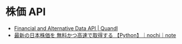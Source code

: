 # 株価 API

- [Financial and Alternative Data API | Quandl](https://www.quandl.com/tools/api)
- [最新の日本株価を 無料かつ高速で取得する 【Python】｜nochi｜note](https://note.com/tkmngn/n/nf5a0d548b909)
